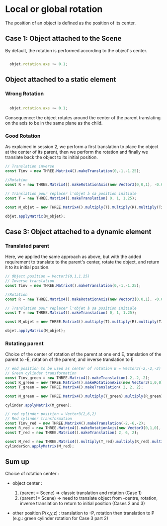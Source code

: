 # Local or global rotation

The position of an object is defined as the position of its center.

## Case 1: Object attached to the Scene
By default, the rotation is performed according to the object's center. 

```javascript

  objet.rotation.axe += 0.1;
```

## Object attached to a static element

### Wrong Rotation
```javascript

  objet.rotation.axe += 0.1;
```
Consequence: the object rotates around the center of the parent translating on the axis to be in the same plane as the child.

### Good Rotation
As explained in session 2, we perform a first translation to place the object at the center of its parent, then we perform the rotation and finally we translate back the object to its initial position.

```javascript
// Translation inverse
const Tinv = new THREE.Matrix4().makeTranslation(0,-1,-1.25);

//Rotation
const R = new THREE.Matrix4().makeRotationAxis(new Vector3(0,0,1), -0.01);

// Translation pour replacer l'objet à sa position initiale
const T = new THREE.Matrix4().makeTranslation( 0, 1, 1.25);

const M_objet = new THREE.Matrix4().multiply(T).multiply(R).multiply(Tinv);

objet.applyMatrix(M_objet);

```
## Case 3: Object attached to a dynamic element

### Translated parent
Here, we applied the same approach as above, but with the added requirement to translate to the parent's center, rotate the object, and return it to its initial position.

```javascript
// Object position = Vector3(0,1,1.25)
// Inverse translation
const Tinv = new THREE.Matrix4().makeTranslation(0,-1,-1.25);

//Rotation
const R = new THREE.Matrix4().makeRotationAxis(new Vector3(0,0,1), -0.01);

// Translation pour replacer l'objet à sa position initiale
const T = new THREE.Matrix4().makeTranslation( 0, 1, 1.25);

const M_objet = new THREE.Matrix4().multiply(T).multiply(R).multiply(Tinv);

objet.applyMatrix(M_objet);

```

### Rotating parent
Choice of the center of rotation of the parent at one end E, translation of the parent to -E, rotation of the parent, and inverse translation to E

```javascript
// end position to be used as center of rotation E = Vector3(-2,-2,-2)
// Green cylinder transformation
const Tinv_green = new THREE.Matrix4().makeTranslation(-2,-2,-2);
const R_green = new THREE.Matrix4().makeRotationAxis(new Vector3(1,0,0), 0.01);
const T_green = new THREE.Matrix4().makeTranslation( 2, 2, 2);

const M_green = new THREE.Matrix4().multiply(T_green).multiply(R_green).multiply(Tinv_green);

cylinder.applyMatrix(M_green);

// red cylinder position = Vector3(2,6,2)
// Red cylinder transformation
const Tinv_red = new THREE.Matrix4().makeTranslation(-2,-6,-2);
const R_red = new THREE.Matrix4().makeRotationAxis(new Vector3(0,1,0), 0.2);
const T_red = new THREE.Matrix4().makeTranslation( 2, 6, 2);

const M_red = new THREE.Matrix4().multiply(T_red).multiply(R_red).multiply(Tinv_red);
cylinderSon.applyMatrix(M_red);
```

## Sum up
Choice of rotation center :
  * object center :
      1) (parent = Scene) => classic translation and rotation (Case 1)
      2) (parent != Scene) => need to translate object from -centre, rotation, inverse translation to return to initial position (Cases 2 and 3)

  * other position P(x,y,z) :
    translation to -P, rotation then translation to P (e.g.: green cylinder rotation for Case 3 part 2)
